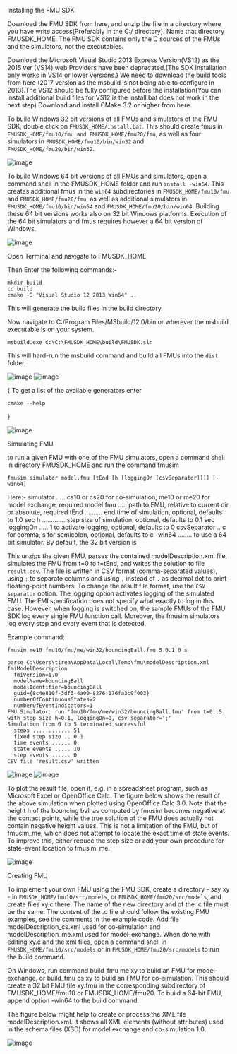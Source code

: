 Installing the FMU SDK

Download the FMU SDK from here, and unzip the file in a directory where you have write access(Preferably in the C:/ directory). Name that directory FMUSDK_HOME. The FMU SDK contains only the C sources of the FMUs and the simulators, not the executables.

Download the Microsoft Visual Studio 2013 Express Version(VS12) as the 2015 ver (VS14) web Providers have been deprecated.(The SDK Installation only works in VS14 or lower versions.)
We need to download the build tools from here (2017 version as the msbuild is not being able to configure in 2013).The VS12 should be fully configured before the installation(You can install additional build files for VS12 is the install.bat does not work in the next step)
Download and install CMake 3.2 or higher from here.

To build Windows 32 bit versions of all FMUs and simulators of the FMU SDK, double click on `FMUSDK_HOME/install.bat`. This should create fmus in `FMUSDK_HOME/fmu10/fmu and FMUSDK_HOME/fmu20/fmu`, as well as four simulators in `FMUSDK_HOME/fmu10/bin/win32` and `FMUSDK_HOME/fmu20/bin/win32`.
 
![image](https://github.com/semi-infiknight/FMU_SDK/assets/97100765/99d33347-29e0-4ea5-8868-28858eb49691)


To build Windows 64 bit versions of all FMUs and simulators, open a command shell in the FMUSDK_HOME folder and run `install -win64`. This creates additional fmus in the `win64` subdirectories in `FMUSDK_HOME/fmu10/fmu` and `FMUSDK_HOME/fmu20/fmu`, as well as additional simulators in `FMUSDK_HOME/fmu10/bin/win64` and `FMUSDK_HOME/fmu20/bin/win64`. Building these 64 bit versions works also on 32 bit Windows platforms. Execution of the 64 bit simulators and fmus requires however a 64 bit version of Windows.
 

![image](https://github.com/semi-infiknight/FMU_SDK/assets/97100765/600cc19f-1f4b-4884-aec5-78b38345f4ce)



Open Terminal and navigate to FMUSDK_HOME

Then Enter the following commands:-
```
mkdir build
cd build
cmake -G "Visual Studio 12 2013 Win64" ..

```
This will generate the build files in the build directory.

Now navigate to C:/Program Files/MSbuild/12.0/bin or wherever the msbuild executable is on your system.

```
msbuild.exe C:\C:\FMUSDK_HOME\build\FMUSDK.sln

```
This will hard-run the msbuild command and build all FMUs into the `dist` folder.

 

 ![image](https://github.com/semi-infiknight/FMU_SDK/assets/97100765/1a639f16-739e-44a5-bec0-2baeae3da8da)
![image](https://github.com/semi-infiknight/FMU_SDK/assets/97100765/4e07de0b-139d-403a-b311-363785253df5)





{ To get a list of the available generators enter

```
cmake --help
```
 

}




![image](https://github.com/semi-infiknight/FMU_SDK/assets/97100765/f5833c26-9b8c-4ce3-8a56-ed33328afbe2)













 Simulating FMU

to run a given FMU with one of the FMU simulators, open a command shell in directory FMUSDK_HOME and run the command fmusim

```
fmusim simulator model.fmu [tEnd [h [loggingOn [csvSeparator]]]] [-win64]

```
Here:-
  simulator ..... cs10 or cs20 for co-simulation, me10 or me20 for model exchange, required
  model.fmu ..... path to FMU, relative to current dir or absolute, required
  tEnd .......... end  time of simulation, optional, defaults to 1.0 sec
  h ............. step size of simulation, optional, defaults to 0.1 sec
  loggingOn ..... 1 to activate logging,   optional, defaults to 0
  csvSeparator .. c for comma, s for semicolon, optional, defaults to c
  -win64 ........ to use a 64 bit simulator. By default, the 32 bit version is



This unzips the given FMU, parses the contained modelDescription.xml file, simulates the FMU from t=0 to t=tEnd, and writes the solution to file `result.csv`. The file is written in CSV format (comma-separated values), using `;` to separate columns and using `,` instead of `.` as decimal dot to print floating-point numbers. To change the result file format, use the `CSV separator` option. The logging option activates logging of the simulated FMU. The FMI specification does not specify what exactly to log in this case. However, when logging is switched on, the sample FMUs of the FMU SDK log every single FMU function call. Moreover, the fmusim simulators log every step and every event that is detected.

Example command:

```
fmusim me10 fmu10/fmu/me/win32/bouncingBall.fmu 5 0.1 0 s

parse C:\Users\tirea\AppData\Local\Temp\fmu\modelDescription.xml
fmiModelDescription
  fmiVersion=1.0
  modelName=bouncingBall
  modelIdentifier=bouncingBall
  guid={8c4e810f-3df3-4a00-8276-176fa3c9f003}
  numberOfContinuousStates=2
  numberOfEventIndicators=1
FMU Simulator: run 'fmu10/fmu/me/win32/bouncingBall.fmu' from t=0..5 with step size h=0.1, loggingOn=0, csv separator=';'
Simulation from 0 to 5 terminated successful
  steps ............ 51
  fixed step size .. 0.1
  time events ...... 0
  state events ..... 10
  step events ...... 0
CSV file 'result.csv' written
```


 ![image](https://github.com/semi-infiknight/FMU_SDK/assets/97100765/1ce10395-6be4-4d29-b996-63d33be362fe)
![image](https://github.com/semi-infiknight/FMU_SDK/assets/97100765/2805d28e-6a3a-4f09-99c7-ce3fad4fd3a7)

 

To plot the result file, open it, e.g. in a spreadsheet program, such as Microsoft Excel or OpenOffice Calc. The figure below shows the result of the above simulation when plotted using OpenOffice Calc 3.0. Note that the height h of the bouncing ball as computed by fmusim becomes negative at the contact points, while the true solution of the FMU does actually not contain negative height values. This is not a limitation of the FMU, but of fmusim_me, which does not attempt to locate the exact time of state events. To improve this, either reduce the step size or add your own procedure for state-event location to fmusim_me.
 




![image](https://github.com/semi-infiknight/FMU_SDK/assets/97100765/c66b809c-a251-48d3-baf8-56de823e10a4)





Creating FMU

To implement your own FMU using the FMU SDK, create a directory - say xy - in `FMUSDK_HOME/fmu10/src/models`, or `FMUSDK_HOME/fmu20/src/models`, and create files xy.c there. The name of the new directory and of the .c file must be the same. The content of the .c file should follow the existing FMU examples, see the comments in the example code. Add file modelDescription_cs.xml used for co-simulation and modelDescription_me.xml used for model-exchange. When done with editing xy.c and the xml files, open a command shell in `FMUSDK_HOME/fmu10/src/models` or in `FMUSDK_HOME/fmu20/src/models` to run the build command.

On Windows, run command build_fmu me xy to build an FMU for model-exchange, or build_fmu cs xy to build an FMU for co-simulation. This should create a 32 bit FMU file xy.fmu in the corresponding subdirectory of FMUSDK_HOME/fmu10 or FMUSDK_HOME/fmu20. To build a 64-bit FMU, append option -win64 to the build command.

The figure below might help to create or process the XML file modelDescription.xml. It shows all XML elements (without attributes) used in the schema files (XSD) for model exchange and co-simulation 1.0.


 ![image](https://github.com/semi-infiknight/FMU_SDK/assets/97100765/b854859e-1b58-4d6d-88a2-699e0953ddc7)


